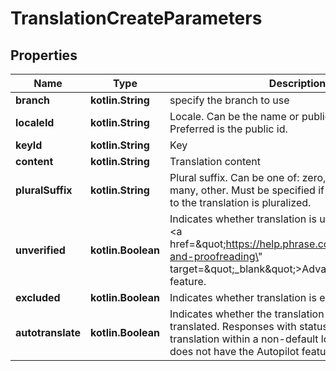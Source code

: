 
# TranslationCreateParameters

## Properties
Name | Type | Description | Notes
------------ | ------------- | ------------- | -------------
**branch** | **kotlin.String** | specify the branch to use |  [optional]
**localeId** | **kotlin.String** | Locale. Can be the name or public id of the locale. Preferred is the public id. |  [optional]
**keyId** | **kotlin.String** | Key |  [optional]
**content** | **kotlin.String** | Translation content |  [optional]
**pluralSuffix** | **kotlin.String** | Plural suffix. Can be one of: zero, one, two, few, many, other. Must be specified if the key associated to the translation is pluralized. |  [optional]
**unverified** | **kotlin.Boolean** | Indicates whether translation is unverified. Part of the &lt;a href&#x3D;\&quot;https://help.phrase.com/help/verification-and-proofreading\&quot; target&#x3D;\&quot;_blank\&quot;&gt;Advanced Workflows&lt;/a&gt; feature. |  [optional]
**excluded** | **kotlin.Boolean** | Indicates whether translation is excluded. |  [optional]
**autotranslate** | **kotlin.Boolean** | Indicates whether the translation should be auto-translated. Responses with status 422 if provided for translation within a non-default locale or the project does not have the Autopilot feature enabled. |  [optional]



